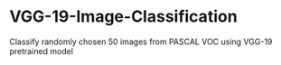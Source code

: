 # VGG-19-Image-Classification
Classify randomly chosen 50 images from PASCAL VOC using VGG-19 pretrained model
